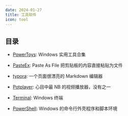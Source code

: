 ```yaml
---
date: 2024-01-27
title: 工具软件
icon: tool
---
```


## 目录

- [PowerToys](power-toys.md): Windows 实用工具合集

- [PasteEx](https://github.com/huiyadanli/PasteEx): Paste As File 把剪贴板的内容直接粘贴为文件

- [typora](https://www.typora.io/): 一个页面很漂亮的 Markdown 编辑器

- [Potplayer](https://potplayer.daum.net/?lang=zh_CN): 心目中最 NB 的视频播放器，没有之一

- [Terminal](terminal/README.md): Windows 终端

- [PowerShell](powershell.md): Windows 的命令行外壳程序和脚本环境
